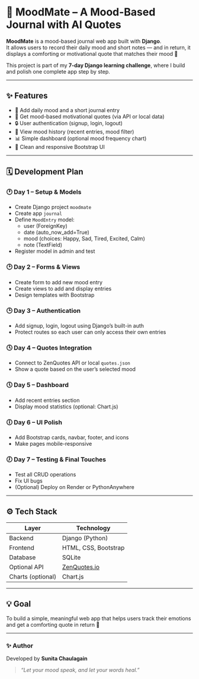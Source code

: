 # 🌙 MoodMate – A Mood-Based Journal with AI Quotes

**MoodMate** is a mood-based journal web app built with **Django**.  
It allows users to record their daily mood and short notes — and in return, it displays a comforting or motivational quote that matches their mood 💬

This project is part of my **7-day Django learning challenge**, where I build and polish one complete app step by step.

---

## ✨ Features

- 📝 Add daily mood and a short journal entry
- 💬 Get mood-based motivational quotes (via API or local data)
- 🔒 User authentication (signup, login, logout)
- 📜 View mood history (recent entries, mood filter)
- 📊 Simple dashboard (optional mood frequency chart)
- 🎨 Clean and responsive Bootstrap UI

---

## 🗓️ Development Plan

### 🕐 **Day 1 – Setup & Models**

- Create Django project `moodmate`
- Create app `journal`
- Define `MoodEntry` model:
  - user (ForeignKey)
  - date (auto_now_add=True)
  - mood (choices: Happy, Sad, Tired, Excited, Calm)
  - note (TextField)
- Register model in admin and test

### 🕑 **Day 2 – Forms & Views**

- Create form to add new mood entry
- Create views to add and display entries
- Design templates with Bootstrap

### 🕒 **Day 3 – Authentication**

- Add signup, login, logout using Django’s built-in auth
- Protect routes so each user can only access their own entries

### 🕓 **Day 4 – Quotes Integration**

- Connect to ZenQuotes API or local `quotes.json`
- Show a quote based on the user’s selected mood

### 🕔 **Day 5 – Dashboard**

- Add recent entries section
- Display mood statistics (optional: Chart.js)

### 🕕 **Day 6 – UI Polish**

- Add Bootstrap cards, navbar, footer, and icons
- Make pages mobile-responsive

### 🕖 **Day 7 – Testing & Final Touches**

- Test all CRUD operations
- Fix UI bugs
- (Optional) Deploy on Render or PythonAnywhere

---

## ⚙️ Tech Stack

| Layer             | Technology                            |
| ----------------- | ------------------------------------- |
| Backend           | Django (Python)                       |
| Frontend          | HTML, CSS, Bootstrap                  |
| Database          | SQLite                                |
| Optional API      | [ZenQuotes.io](https://zenquotes.io/) |
| Charts (optional) | Chart.js                              |

---

## 💡 Goal

To build a simple, meaningful web app that helps users track their emotions and get a comforting quote in return 🌸

---

### ✨ Author

Developed by **Sunita Chaulagain**

> _“Let your mood speak, and let your words heal.”_
